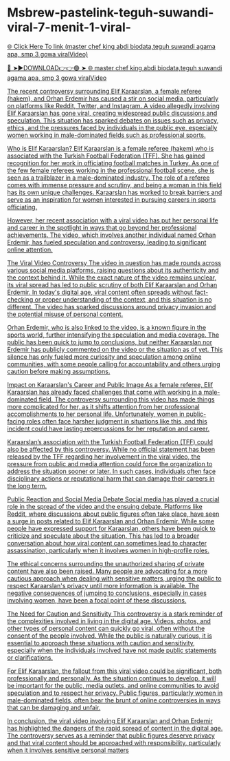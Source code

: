 # Msbrew-pastelink-teguh-suwandi-viral-7-menit-1-viral-

<a href="https://qorvit.cfd/dxdfc"> 🌐 Click Here To link (master chef king abdi biodata,teguh suwandi agama apa, smp 3 gowa viralVideo)

🔴 ➤►DOWNLOAD👉👉🟢 ➤  <a href="https://qorvit.cfd/dxdfc"> 🌐 master chef king abdi biodata,teguh suwandi agama apa, smp 3 gowa viralVideo

The recent controversy surrounding Elif Karaarslan, a female referee (hakem), and Orhan Erdemir has caused a stir on social media, particularly on platforms like Reddit, Twitter, and Instagram. A video allegedly involving Elif Karaarslan has gone viral, creating widespread public discussions and speculation. This situation has sparked debates on issues such as privacy, ethics, and the pressures faced by individuals in the public eye, especially women working in male-dominated fields such as professional sports.

Who is Elif Karaarslan? Elif Karaarslan is a female referee (hakem) who is associated with the Turkish Football Federation (TFF). She has gained recognition for her work in officiating football matches in Turkey. As one of the few female referees working in the professional football scene, she is seen as a trailblazer in a male-dominated industry. The role of a referee comes with immense pressure and scrutiny, and being a woman in this field has its own unique challenges. Karaarslan has worked to break barriers and serve as an inspiration for women interested in pursuing careers in sports officiating.

However, her recent association with a viral video has put her personal life and career in the spotlight in ways that go beyond her professional achievements. The video, which involves another individual named Orhan Erdemir, has fueled speculation and controversy, leading to significant online attention.

The Viral Video Controversy The video in question has made rounds across various social media platforms, raising questions about its authenticity and the context behind it. While the exact nature of the video remains unclear, its viral spread has led to public scrutiny of both Elif Karaarslan and Orhan Erdemir. In today's digital age, viral content often spreads without fact-checking or proper understanding of the context, and this situation is no different. The video has sparked discussions around privacy invasion and the potential misuse of personal content.

Orhan Erdemir, who is also linked to the video, is a known figure in the sports world, further intensifying the speculation and media coverage. The public has been quick to jump to conclusions, but neither Karaarslan nor Erdemir has publicly commented on the video or the situation as of yet. This silence has only fueled more curiosity and speculation among online communities, with some people calling for accountability and others urging caution before making assumptions.

Impact on Karaarslan's Career and Public Image As a female referee, Elif Karaarslan has already faced challenges that come with working in a male-dominated field. The controversy surrounding this video has made things more complicated for her, as it shifts attention from her professional accomplishments to her personal life. Unfortunately, women in public-facing roles often face harsher judgment in situations like this, and this incident could have lasting repercussions for her reputation and career.

Karaarslan’s association with the Turkish Football Federation (TFF) could also be affected by this controversy. While no official statement has been released by the TFF regarding her involvement in the viral video, the pressure from public and media attention could force the organization to address the situation sooner or later. In such cases, individuals often face disciplinary actions or reputational harm that can damage their careers in the long term.

Public Reaction and Social Media Debate Social media has played a crucial role in the spread of the video and the ensuing debate. Platforms like Reddit, where discussions about public figures often take place, have seen a surge in posts related to Elif Karaarslan and Orhan Erdemir. While some people have expressed support for Karaarslan, others have been quick to criticize and speculate about the situation. This has led to a broader conversation about how viral content can sometimes lead to character assassination, particularly when it involves women in high-profile roles.

The ethical concerns surrounding the unauthorized sharing of private content have also been raised. Many people are advocating for a more cautious approach when dealing with sensitive matters, urging the public to respect Karaarslan's privacy until more information is available. The negative consequences of jumping to conclusions, especially in cases involving women, have been a focal point of these discussions.

The Need for Caution and Sensitivity This controversy is a stark reminder of the complexities involved in living in the digital age. Videos, photos, and other types of personal content can quickly go viral, often without the consent of the people involved. While the public is naturally curious, it is essential to approach these situations with caution and sensitivity, especially when the individuals involved have not made public statements or clarifications.

For Elif Karaarslan, the fallout from this viral video could be significant, both professionally and personally. As the situation continues to develop, it will be important for the public, media outlets, and online communities to avoid speculation and to respect her privacy. Public figures, particularly women in male-dominated fields, often bear the brunt of online controversies in ways that can be damaging and unfair.

In conclusion, the viral video involving Elif Karaarslan and Orhan Erdemir has highlighted the dangers of the rapid spread of content in the digital age. The controversy serves as a reminder that public figures deserve privacy and that viral content should be approached with responsibility, particularly when it involves sensitive personal matters
